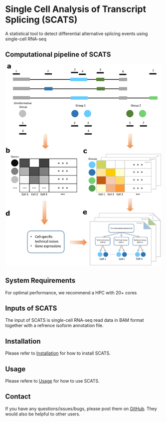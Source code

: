 # Single Cell Analysis of Transcript Splicing (SCATS)
A statistical tool to detect differential alternative splicing events using single-cell RNA-seq

## Computational pipeline of SCATS
<p align="center">
  <img width="500" height="650" src="doc/Fig1.png">
</p>

## System Requirements
For optimal performance, we recommend a HPC with 20+ cores

## Inputs of SCATS
The input of SCATS is single-cell RNA-seq read data in BAM format together with a refrence isoform annotation file.

## Installation
Please refer to [Installation](https://github.com/huyustats/SCATS/blob/master/doc/Install.md) for how to install SCATS.

## Usage
Please refere to [Usage](https://github.com/huyustats/SCATS/blob/master/doc/Usage.md) for how to use SCATS.

## Contact

If you have any questions/issues/bugs, please post them on [GitHub](). They would also be helpful to other users. 



